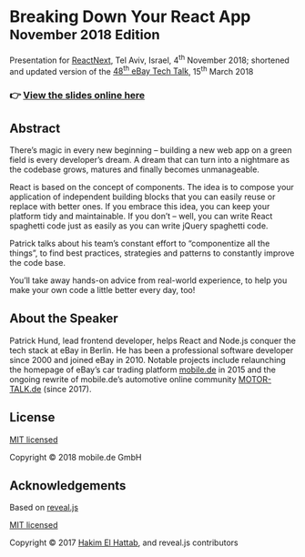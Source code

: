 # Breaking Down Your React App <br><small>November 2018 Edition</small>

Presentation for <a href="https://react-next.com">ReactNext</a>, 
Tel Aviv, Israel, 4<sup>th</sup> November 2018; shortened and updated version of the
<a href="https://www.meetup.com/de-DE/eBay-Europe-Technology/events/248331753/">48<sup>th</sup> eBay Tech Talk</a>, 
15<sup>th</sup> March 2018

### 👉 [View the slides online here](https://technology-ebay-de.github.io/breaking-down-your-react-app-nov2018/)

## Abstract

There’s magic in every new beginning – building a new web app on a green field is every developer’s dream. A 
dream that can turn into a nightmare as the codebase grows, matures and finally becomes unmanageable.

React is based on the concept of components. The idea is to compose your application of independent building 
blocks that you can easily reuse or replace with better ones. If you embrace this idea, you can keep your 
platform tidy and maintainable. If you don’t – well, you can write React spaghetti code just as easily as you 
can write jQuery spaghetti code.

Patrick talks about his team’s constant effort to “componentize all the things”, to find best practices, strategies 
and patterns to constantly improve the code base.

You’ll take away hands-on advice from real-world experience, to help you make your own code a little better 
every day, too!

## About the Speaker

Patrick Hund, lead frontend developer, helps React and Node.js conquer the tech stack at eBay in Berlin. 
He has been a professional software developer since 2000 and joined eBay in 2010. Notable projects include 
relaunching the homepage of eBay’s car trading platform 
<a href="https://www.mobile.de/">mobile.de</a> in 2015 and the ongoing rewrite of mobile.de’s automotive online 
community <a href="https://www.motor-talk.de/">MOTOR-TALK.de</a> (since 2017).

## License

[MIT licensed](LICENSE)

Copyright © 2018 mobile.de GmbH

## Acknowledgements

Based on <a href="http://lab.hakim.se/reveal-js/#/">reveal.js</a>

[MIT licensed](https://github.com/hakimel/reveal.js/blob/master/LICENSE)

Copyright © 2017 [Hakim El Hattab](http://hakim.se), and reveal.js contributors
